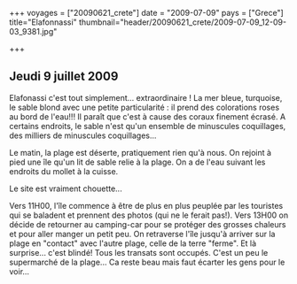+++
voyages = ["20090621_crete"]
date = "2009-07-09"
pays = ["Grece"]
title="Elafonnassi"
thumbnail="header/20090621_crete/2009-07-09_12-09-03_9381.jpg"

+++

## Jeudi 9 juillet 2009

Elafonassi c'est tout simplement... extraordinaire ! La mer bleue, turquoise, le sable blond avec une petite particularité : il prend des colorations roses au bord de l'eau!!!  Il paraît que c'est à cause des coraux finement écrasé. A certains endroits, le sable n'est qu'un ensemble de minuscules coquillages, des milliers de minuscules coquillages...

Le matin, la plage est déserte, pratiquement rien qu'à nous. On rejoint à pied une île qu'un lit de  sable relie à la plage. On a de l'eau suivant les endroits du mollet à la cuisse.

Le site est vraiment chouette...

Vers 11H00, l'île commence à être de plus en plus peuplée par les touristes qui se baladent et prennent des photos (qui ne le ferait pas!). Vers 13H00 on décide de retourner au camping-car pour se protéger des grosses chaleurs et pour aller manger un petit peu. On retraverse l'île jusqu'à arriver sur la plage en "contact" avec l'autre plage, celle de la terre "ferme". Et là surprise... c'est blindé! Tous les transats sont occupés. C'est un peu le supermarché de la plage... Ca reste beau mais faut écarter les gens pour le voir...







